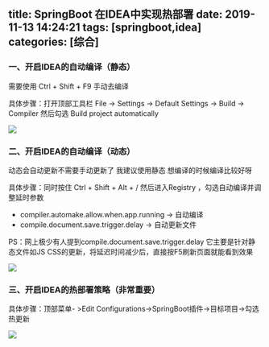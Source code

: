 title: SpringBoot 在IDEA中实现热部署
date: 2019-11-13 14:24:21
tags: [springboot,idea]
categories: [综合]
---
### 一、开启IDEA的自动编译（静态）

需要使用 Ctrl + Shift + F9 手动去编译

具体步骤：打开顶部工具栏 File -> Settings -> Default Settings -> Build -> Compiler 然后勾选 Build project automatically

<!--more-->

![](/images/8069210-135f80127f474608.png)

### 二、开启IDEA的自动编译（动态）

动态会自动更新不需要手动更新了 我建议使用静态 想编译的时候编译比较好呀

具体步骤：同时按住 Ctrl + Shift + Alt + / 然后进入Registry ，勾选自动编译并调整延时参数

* compiler.automake.allow.when.app.running -> 自动编译
* compile.document.save.trigger.delay -> 自动更新文件

PS：网上极少有人提到compile.document.save.trigger.delay 它主要是针对静态文件如JS CSS的更新，将延迟时间减少后，直接按F5刷新页面就能看到效果

![](/images/8069210-8a46a17cf996c87d.png)

### 三、开启IDEA的热部署策略（非常重要）

具体步骤：顶部菜单- >Edit Configurations->SpringBoot插件->目标项目->勾选热更新

![](/images/8069210-ea0039f62fe4efe9.png)